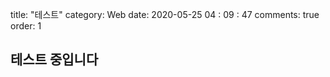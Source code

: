 title: "테스트"
category: Web
date: 2020-05-25 04​ : 09 : ​47
comments: true
order: 1



## 테스트 중입니다



